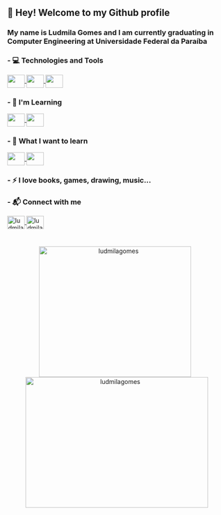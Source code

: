 ## 👋 Hey! Welcome to my Github profile
### My name is Ludmila Gomes and I am currently graduating in Computer Engineering at Universidade Federal da Paraíba

### - 💻 Technologies and Tools
<p align="left">
  <a href="https://skillicons.dev">
    <img align="center" src="https://skillicons.dev/icons?i=c" height="30" width="40"/>
  </a>
  <a href="https://skillicons.dev">
    <img align="center" src="https://skillicons.dev/icons?i=cpp" height="30" width="40"/>
  </a>
  <a href="https://skillicons.dev">
    <img align="center" src="https://skillicons.dev/icons?i=py" height="30" width="40"/>
  </a>
</p>

### - 📖 I'm Learning
<p align="left">
  <a href="https://skillicons.dev">
    <img align="center" src="https://skillicons.dev/icons?i=unity" height="30" width="40"/>
  </a>
  <a href="https://skillicons.dev">
    <img align="center" src="https://skillicons.dev/icons?i=nodejs" height="30" width="40"/>
  </a>
</p>

### - 📘 What I want to learn
<p align="left">
  <a href="https://skillicons.dev">
    <img align="center" src="https://skillicons.dev/icons?i=git" height="30" width="40"/>
  </a>
  <a href="https://skillicons.dev">
    <img align="center" src="https://skillicons.dev/icons?i=linux" height="30" width="40"/>
  </a>
</p>

### - ⚡ I love books, games, drawing, music...
### - 📬 Connect with me
<p align="left">
<a 
  href="https://www.linkedin.com/in/ludmila-gomes-74803023a/" target="blank">
  <img align="center" src="https://skillicons.dev/icons?i=linkedin" alt="ludmila gomes" height="30" width="40"/>
</a>
<a 
  href="https://instagram.com/ludmila.gomes490" target="blank">
  <img align="center" src="https://skillicons.dev/icons?i=instagram" alt="ludmila.gomes490" height="30" width="40"/>
</a>
<a> </a>
</p>

#
<p align="center"> 
  <img align="center" src="https://github-readme-stats.vercel.app/api/top-langs?username=ludmilagomes&theme=date_night&show_icons=true&locale=en&layout=compact" alt="ludmilagomes" height="300" width="350"/>
&nbsp;<img align="center" src="https://github-readme-stats.vercel.app/api?username=ludmilagomes&theme=date_night&show_icons=true&locale=en" alt="ludmilagomes" height="300" width="420"/>
</p>

<!--

### Bem-vindo(a) ao meu perfil.

Sou Ludmila Gomes, atualmente estou cursando Engenharia de Computação na Universidade Federal da Paraíba.
 - Já vistos: C, C++, Python, JavaScript, NodeJS, ...
 - Estudando: desenvolvimento de jogos, backend, inteligência artificial
 - Adoro livros, jogos, desenho, música...



<div align="center">
  <a href="https://github.com/LudmilaGomes">
  <img height="150em" src="https://github-readme-stats.vercel.app/api?username=LudmilaGomes&show_icons=true&theme=cobalt&include_all_commits=true&count_private=true"/>
</div>

![Ludmila's GitHub stats](https://github-readme-stats.vercel.app/api?username=LudmilaGomes&show_icons=true&theme=cobalt)

<div>
<a href="https://github.com/LudmilaGomes">
<img height="180em" src="https://github-readme-stats.vercel.app/api/top-langs/?username=LudmilaGomes&layout=compact&langs_count=7&theme=dracula"/>
<img height="180em" src="https://github-readme-stats.vercel.app/api?username=LudmilaGomes&show_icons=true&theme=dracula&include_all_commits=true&count_private=true"/>
</div>

[![Ludmila's GitHub stats](https://github-readme-stats.vercel.app/api?username=LudmilaGomes)](https://github.com/LudmilaGomes/github-readme-stats)

**LudmilaGomes/LudmilaGomes** is a ✨ _special_ ✨ repository because its `README.md` (this file) appears on your GitHub profile


Here are some ideas to get you started:

- 🔭 I’m currently working on ...
- 🌱 I’m currently learning ...
- 👯 I’m looking to collaborate on ...
- 🤔 I’m looking for help with ...
- 💬 Ask me about ...
- 📫 How to reach me: ...
- 😄 Pronouns: ...
- ⚡ Fun fact: ...
-->
